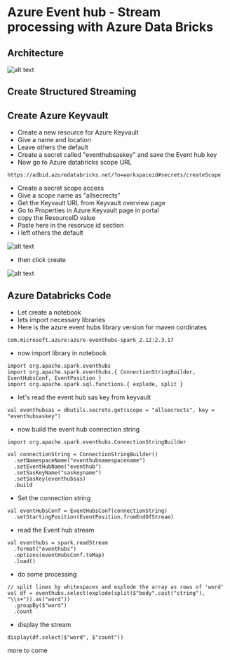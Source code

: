 # Azure Event hub - Stream processing with Azure Data Bricks

## Architecture

![alt text](https://github.com/balakreshnan/Accenture/blob/master/images/nearrealtime.jpg "Service Health")

## Create Structured Streaming

## Create Azure Keyvault

- Create a new resource for Azure Keyvault
- Give a name and location
- Leave others the default
- Create a secret called "eventhubsaskey" and save the Event hub key
- Now go to Azure databricks scope URL

```
https://adbid.azuredatabricks.net/?o=workspaceid#secrets/createScope
```

- Create a secret scope access
- Give a scope name as "allsecrects"
- Get the Keyvault URL from Keyvault overview page
- Go to Properties in Azure Keyvault page in portal
- copy the ResourceID value
- Paste here in the resoruce id section
- i left others the default

![alt text](https://github.com/balakreshnan/Accenture/blob/master/images/keyadb1.jpg "Service Health")

- then click create

![alt text](https://github.com/balakreshnan/Accenture/blob/master/images/keyadb2.jpg "Service Health")

## Azure Databricks Code

- Let create a notebook
- lets import necessary libraries
- Here is the azure event hubs library version for maven cordinates

```
com.microsoft.azure:azure-eventhubs-spark_2.12:2.3.17
```

- now import library in notebook

```
import org.apache.spark.eventhubs
import org.apache.spark.eventhubs.{ ConnectionStringBuilder, EventHubsConf, EventPosition }
import org.apache.spark.sql.functions.{ explode, split }
```

- let's read the event hub sas key from keyvault

```
val eventhubsas = dbutils.secrets.get(scope = "allsecrects", key = "eventhubsaskey")
```

- now build the event hub connection string

```
import org.apache.spark.eventhubs.ConnectionStringBuilder

val connectionString = ConnectionStringBuilder()
  .setNamespaceName("eventhubnamespacename")
  .setEventHubName("eventhub")
  .setSasKeyName("saskeyname")
  .setSasKey(eventhubsas)
  .build
```

- Set the connection string

```
val eventHubsConf = EventHubsConf(connectionString)
  .setStartingPosition(EventPosition.fromEndOfStream)
```

- read the Event hub stream

```
val eventhubs = spark.readStream
  .format("eventhubs")
  .options(eventHubsConf.toMap)
  .load()
```

- do some processing

```
// split lines by whitespaces and explode the array as rows of 'word'
val df = eventhubs.select(explode(split($"body".cast("string"), "\\s+")).as("word"))
  .groupBy($"word")
  .count
```

- display the stream

```
display(df.select($"word", $"count"))
```

more to come